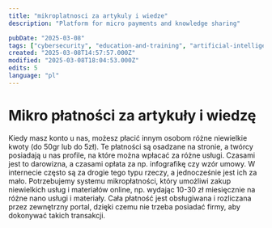 ```yaml
---
title: "mikroplatnosci za artykuly i wiedze"
description: "Platform for micro payments and knowledge sharing"

pubDate: "2025-03-08"
tags: ["cybersecurity", "education-and-training", "artificial-intelligence"]
created: "2025-03-08T14:57:57.000Z"
modified: "2025-03-08T18:04:53.000Z"
edits: 5
language: "pl"
---
```


# Mikro płatności za artykuły i wiedzę

Kiedy masz konto u nas, możesz płacić innym osobom różne niewielkie kwoty (do 50gr lub do 5zł). Te płatności są osadzane na stronie, a twórcy posiadają u nas profile, na które można wpłacać za różne usługi. Czasami jest to darowizna, a czasami opłata za np. infografikę czy wzór umowy. W internecie często są za drogie tego typu rzeczy, a jednocześnie jest ich za mało. Potrzebujemy systemu mikropłatności, który umożliwi zakup niewielkich usług i materiałów online, np. wydając 10-30 zł miesięcznie na różne nano usługi i materiały. Cała płatność jest obsługiwana i rozliczana przez zewnętrzny portal, dzięki czemu nie trzeba posiadać firmy, aby dokonywać takich transakcji.